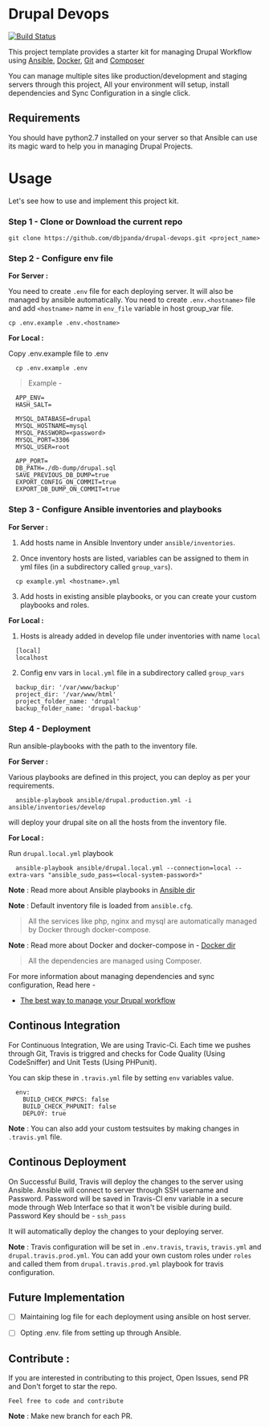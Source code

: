 # Drupal Devops

[![Build Status](https://travis-ci.org/ankitjain28may/drupal-best-practices.svg?branch=master)](https://travis-ci.org/ankitjain28may/drupal-best-practices)

This project template provides a starter kit for managing Drupal Workflow using [Ansible](https://www.ansible.com/), [Docker](https://docker.com/), [Git](https://git-scm.com/) and [Composer](https://getcomposer.org/)

You can manage multiple sites like production/development and staging servers through this project, All your environment will setup, install dependencies and Sync Configuration in a single click.

## Requirements

You should have python2.7 installed on your server so that Ansible can use its magic ward to help you in managing Drupal Projects.

# Usage

  Let's see how to use and implement this project kit.

### Step 1 - Clone or Download the current repo

```shell
git clone https://github.com/dbjpanda/drupal-devops.git <project_name>
```

### Step 2 - Configure env file

**For Server :**

  You need to create `.env` file for each deploying server. It will also be managed by ansible automatically. You need to create `.env.<hostname>` file and add `<hostname>` name in `env_file` variable in host group_var file.

  `cp .env.example .env.<hostname>`

**For Local :**

  Copy .env.example file to .env
  ```shell
    cp .env.example .env
  ```
>Example -

```
  APP_ENV=
  HASH_SALT=

  MYSQL_DATABASE=drupal
  MYSQL_HOSTNAME=mysql
  MYSQL_PASSWORD=<password>
  MYSQL_PORT=3306
  MYSQL_USER=root

  APP_PORT=
  DB_PATH=./db-dump/drupal.sql
  SAVE_PREVIOUS_DB_DUMP=true
  EXPORT_CONFIG_ON_COMMIT=true
  EXPORT_DB_DUMP_ON_COMMIT=true
```

### Step 3 - Configure Ansible inventories and playbooks

**For Server :**

  1. Add hosts name in Ansible Inventory under `ansible/inventories`.

  2. Once inventory hosts are listed, variables can be assigned to them in yml files (in a subdirectory called `group_vars`).

  ```shell
    cp example.yml <hostname>.yml
  ```

  3. Add hosts in existing ansible playbooks, or you can create your custom playbooks and roles.

**For Local :**

  1. Hosts is already added in develop file under inventories with name `local`

  ```
    [local]
    localhost
  ```
  2. Config env vars in `local.yml` file in a subdirectory called `group_vars`

  ```
    backup_dir: '/var/www/backup'
    project_dir: '/var/www/html'
    project_folder_name: 'drupal'
    backup_folder_name: 'drupal-backup'
  ```

### Step 4 - Deployment

  Run ansible-playbooks with the path to the inventory file.

**For Server :**

  Various playbooks are defined in this project, you can deploy as per your requirements.

  ```shell
    ansible-playbook ansible/drupal.production.yml -i ansible/inventories/develop
  ```
  will deploy your drupal site on all the hosts from the inventory file.

**For Local :**

  Run `drupal.local.yml` playbook

  ```shell
    ansible-playbook ansible/drupal.local.yml --connection=local --extra-vars "ansible_sudo_pass=<local-system-password>"
  ```

**Note** : Read more about Ansible playbooks in [Ansible dir](https://github.com/ankitjain28may/drupal-best-practices/tree/master/ansible)

**Note** : Default inventory file is loaded from `ansible.cfg`.

> All the services like php, nginx and mysql are automatically managed by Docker through docker-compose.

**Note** : Read more about Docker and docker-compose in - [Docker dir](https://github.com/ankitjain28may/drupal-best-practices/tree/master/docker)

> All the dependencies are managed using Composer.

For more information about managing dependencies and sync configuration, Read here -

 - [The best way to manage your Drupal workflow](http://ankitjain28.me/best-way-managing-drupal-workflow)

## Continous Integration

For Continuous Integration, We are using Travic-Ci.
Each time we pushes through Git, Travis is triggred and checks for Code Quality (Using CodeSniffer) and Unit Tests (Using PHPunit).

You can skip these in `.travis.yml` file by setting `env` variables value.

```
  env:
    BUILD_CHECK_PHPCS: false
    BUILD_CHECK_PHPUNIT: false
    DEPLOY: true
```
**Note** : You can also add your custom testsuites by making changes in `.travis.yml` file.

## Continous Deployment

On Successful Build, Travis will deploy the changes to the server using Ansible. Ansible will connect to server through SSH username and Password. Password will be saved in Travis-CI env variable in a secure mode through Web Interface so that it won't be visible during build.
Password Key should be - `ssh_pass`

It will automatically deploy the changes to your deploying server.

**Note** : Travis configuration will be set in `.env.travis`, `travis`, `travis.yml` and `drupal.travis.prod.yml`. You can add your own custom roles under `roles` and called them from `drupal.travis.prod.yml` playbook for travis configuration.

## Future Implementation

* [ ] Maintaining log file for each deployment using ansible on host server.

* [ ] Opting .env.<hostname> file from setting up through Ansible.


## Contribute :

  If you are interested in contributing to this project, Open Issues, send PR and Don't forget to star the repo.

    Feel free to code and contribute

**Note** :  Make new branch for each PR.


